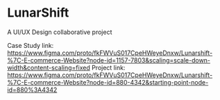 # LunarShift
A UI/UX Design collaborative project

Case Study link: https://www.figma.com/proto/fkFWVuS017CpeHWeyeDnxw/Lunarshift-%7C-E-commerce-Website?node-id=1157-7803&scaling=scale-down-width&content-scaling=fixed
Project link: https://www.figma.com/proto/fkFWVuS017CpeHWeyeDnxw/Lunarshift-%7C-E-commerce-Website?node-id=880-4342&starting-point-node-id=880%3A4342
